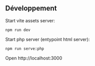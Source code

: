 

## Développement

Start vite assets server:
```
npm run dev
```

Start php server (entypoint html server):
```
npm run serve:php
```
Open http://localhost:3000

